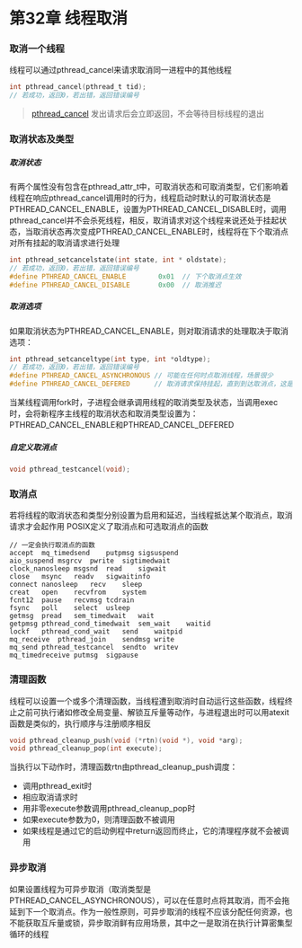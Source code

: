 # 第32章 线程取消
### 取消一个线程
线程可以通过pthread_cancel来请求取消同一进程中的其他线程
```c
int pthread_cancel(pthread_t tid);
// 若成功，返回0，若出错，返回错误编号
```
> [pthread_cancel](https://github.com/hsf1002/linux-note/blob/master/Linux%E7%B3%BB%E7%BB%9F%E7%BC%96%E7%A8%8B%E6%89%8B%E5%86%8C/32-%E7%BA%BF%E7%A8%8B%E5%8F%96%E6%B6%88/thread_cancel.c)
发出请求后会立即返回，不会等待目标线程的退出
### 取消状态及类型
##### 取消状态
有两个属性没有包含在pthread_attr_t中，可取消状态和可取消类型，它们影响着线程在响应pthread_cancel调用时的行为，线程启动时默认的可取消状态是PTHREAD_CANCEL_ENABLE，设置为PTHREAD_CANCEL_DISABLE时，调用pthread_cancel并不会杀死线程，相反，取消请求对这个线程来说还处于挂起状态，当取消状态再次变成PTHREAD_CANCEL_ENABLE时，线程将在下个取消点对所有挂起的取消请求进行处理
```c
int pthread_setcancelstate(int state, int * oldstate);
// 若成功，返回0，若出错，返回错误编号
#define PTHREAD_CANCEL_ENABLE        0x01  // 下个取消点生效
#define PTHREAD_CANCEL_DISABLE       0x00  // 取消推迟
```
##### 取消选项
如果取消状态为PTHREAD_CANCEL_ENABLE，则对取消请求的处理取决于取消选项：
```c
int pthread_setcanceltype(int type, int *oldtype);
// 若成功，返回0，若出错，返回错误编号
#define PTHREAD_CANCEL_ASYNCHRONOUS // 可能在任何时点取消线程，场景很少
#define PTHREAD_CANCEL_DEFERED      // 取消请求保持挂起，直到到达取消点，这是新建线程的默认值
```
当某线程调用fork时，子进程会继承调用线程的取消类型及状态，当调用exec时，会将新程序主线程的取消状态和取消类型设置为：PTHREAD_CANCEL_ENABLE和PTHREAD_CANCEL_DEFERED
##### 自定义取消点
```c
void pthread_testcancel(void);
```
### 取消点
若将线程的取消状态和类型分别设置为启用和延迟，当线程抵达某个取消点，取消请求才会起作用
POSIX定义了取消点和可选取消点的函数
```
// 一定会执行取消点的函数
accept	mq_timedsend	putpmsg	sigsuspend
aio_suspend	msgrcv	pwrite	sigtimedwait
clock_nanosleep	msgsnd	read	sigwait
close	msync	readv	sigwaitinfo
connect	nanosleep	recv	sleep
creat	open	recvfrom	system
fcnt12	pause	recvmsg	tcdrain
fsync	poll	select	usleep
getmsg	pread	sem_timedwait	wait
getpmsg	pthread_cond_timedwait	sem_wait	waitid
lockf	pthread_cond_wait	send	waitpid
mq_receive	pthread_join	sendmsg	write
mq_send	pthread_testcancel	sendto	writev
mq_timedreceive	putmsg	sigpause	
```
### 清理函数
线程可以设置一个或多个清理函数，当线程遭到取消时自动运行这些函数，线程终止之前可执行诸如修改全局变量、解锁互斥量等动作，与进程退出时可以用atexit函数是类似的，执行顺序与注册顺序相反
```c
void pthread_cleanup_push(void (*rtn)(void *), void *arg);
void pthread_cleanup_pop(int execute);
```
当执行以下动作时，清理函数rtn由pthread_cleanup_push调度：
- 调用pthread_exit时
- 相应取消请求时
- 用非零execute参数调用pthread_cleanup_pop时
- 如果execute参数为0，则清理函数不被调用
- 如果线程是通过它的启动例程中return返回而终止，它的清理程序就不会被调用
### 异步取消
如果设置线程为可异步取消（取消类型是PTHREAD_CANCEL_ASYNCHRONOUS），可以在任意时点将其取消，而不会拖延到下一个取消点。作为一般性原则，可异步取消的线程不应该分配任何资源，也不能获取互斥量或锁，异步取消鲜有应用场景，其中之一是取消在执行计算密集型循环的线程